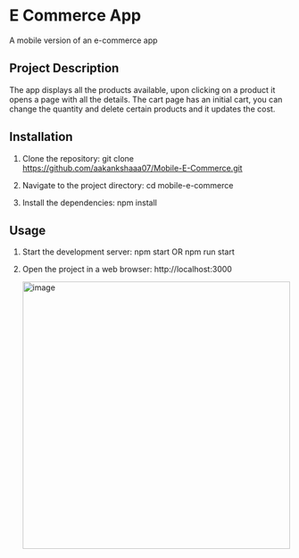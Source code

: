 # E Commerce App

A mobile version of an e-commerce app

## Project Description

The app displays all the products available, upon clicking on a product it opens a page with all the details. The cart page has an initial cart, you can change the quantity and delete certain products and it updates the cost.

## Installation

1. Clone the repository:
   git clone https://github.com/aakankshaaa07/Mobile-E-Commerce.git

2. Navigate to the project directory:
   cd mobile-e-commerce

3. Install the dependencies:
   npm install

## Usage

1. Start the development server:
   npm start OR npm run start
   
3. Open the project in a web browser:
   http://localhost:3000

   <img width="479" alt="image" src="https://github.com/aakankshaaa07/Mobile-E-Commerce/assets/55917789/0501fee1-78d0-4502-b209-cad70057c149">


